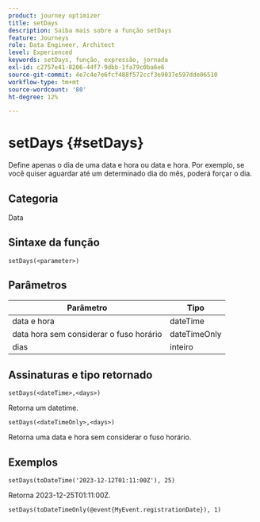 ```yaml
---
product: journey optimizer
title: setDays
description: Saiba mais sobre a função setDays
feature: Journeys
role: Data Engineer, Architect
level: Experienced
keywords: setDays, função, expressão, jornada
exl-id: c2757e41-8206-44f7-9dbb-1fa79c0ba6e6
source-git-commit: 4e7c4e7e6fcf488f572ccf3e9037e597dde06510
workflow-type: tm+mt
source-wordcount: '80'
ht-degree: 12%

---
```


# setDays {#setDays}

Define apenas o dia de uma data e hora ou data e hora. Por exemplo, se você quiser aguardar até um determinado dia do mês, poderá forçar o dia.

## Categoria

Data

## Sintaxe da função

`setDays(<parameter>)`

## Parâmetros

| Parâmetro | Tipo |
|--- |--- |
| data e hora | dateTime |
| data hora sem considerar o fuso horário | dateTimeOnly |
| dias | inteiro |

## Assinaturas e tipo retornado

`setDays(<dateTime>,<days>)`

Retorna um datetime.

`setDays(<dateTimeOnly>,<days>)`

Retorna uma data e hora sem considerar o fuso horário.

## Exemplos

`setDays(toDateTime('2023-12-12T01:11:00Z'), 25)`

Retorna 2023-12-25T01:11:00Z.

`setDays(toDateTimeOnly(@event{MyEvent.registrationDate}), 1)`
